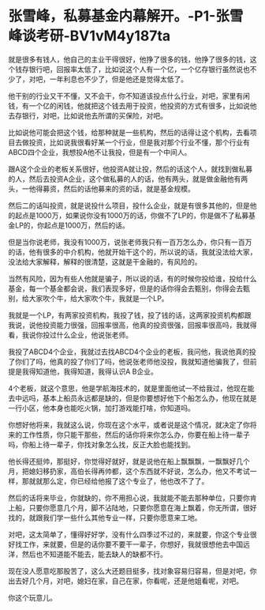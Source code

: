# 张雪峰，私募基金内幕解开。-P1-张雪峰谈考研-BV1vM4y187ta

就是很多有钱人，他自己的主业干得很好，他挣了很多的钱，他挣了很多的钱，这个钱存银行吧，回报率太低了，比如说这个人有一个亿，一个亿存银行虽然说也不少了，对吧，一年利息也不少了，但是他还是觉得太低了。

他干别的行业又干不懂，又不会干，你不知道该投点什么行业，对吧，家里有闲钱，有一个亿的闲钱，他就把这个钱去用于投资，他投资的方式有很多，比如说他去存银行，对吧，比如说他去所谓的买保险，对吧。

比如说他可能会把这个钱，给那种就是一些机构，然后的话得让这个机构，去看项目去做投资，比如说我很看好某一个行业，但是我对那个行业不懂，那个行业有ABCD四个企业，我想投A他不让我投，但是有一个中间人。

跟A这个企业的老板关系很好，他投资A就让投，然后的话这个人，就找到做私募的人，然后去投资A企业，这个做私募的人的话，他有两头，就是做金融他有两头，一他得募资，然后的话他募来的资的话，就是基金规模。

然后二的话叫投资，就是说投什么项目，投什么企业，就是有很多其他的，但是他的起点是1000万，如果说你没有1000万的话，你做不了LP的，你是做不了私募基金LP的，你起点是1000万，然后的话。

但是当你说老师，我没有1000万，说张老师我只有一百万怎么办，你只有一百万的话，他有很多的中介机构，他就开始干这个的，所以说的话，我就没法给大家，没法给大家解释，解释的很清楚，这就是干金融的，有风险的。

当然有风险，因为有些人他就是骗子，所以说的话，有的时候你投给谁，投给什么基金，每一个基金都会说，我们表现多好，但是的话你得会去甄别，你得会去甄别，给大家吹个牛，给大家吹个牛，我就是一个LP。

我就是一个LP，有两家投资机构，我投了钱，投了钱的话，这两家投资机构都跟我说，说他投资能力很强，回报率很高，他真的投资很强，回报率很高吗，我就得看，我说你投过什么企业，他说张老师。

我投了ABCD4个企业，我就过去找ABCD4个企业的老板，我问他，我说他真的投了你们了吗，他真的投了你们了吗，他说张老师他没投，我就知道他骗我了，但前提是我得知道他，我得知道，我得认识A B企业。

4个老板，就这个意思，他是学航海技术的，就是里面他试一不给我过，他现在能去中远吗，基本上船员永远都是缺的，但是你要想好他下个船怎么办，他现在就是一行小区，他本身也能吃火锅，加打游戏能打啥，你知道吗。

你想好他将来，我就这么说，你现在这个水平，或者说是这个情况，就决定了你将来的工作性质，你只能干那些，然后的话你将来你怎么办，你要在船上待一辈子吗，你船上待一辈子，你找对象怎么找，反正大脸也能找到。

他长得还挺帅，那挺好，你觉得好就好，就是说他在船上飘飘飘，一飘飘好几个月，把媳妇移扔家，高伯长得再帅都，这个东西就不好说，怎么办，他又不考试一样，那就就那么定，你已经给他报了这个专业了，他也改不了了。

然后的话将来毕业，你就缺的，你不用担心说，我就能不能去那种单位，只要你肯上船，只要你愿意几个月，脚不沾陆地，只要你愿意在海上飘着，你无所谓，很好找的，就跟我们学一些什么其他专业一样，只要你愿意来工地。

对吧，这太简单了，懂得好好学，没有什么四季过不过的，来就要，你这个专业很好找工作，来就要，但是的话你要不要干一辈子，你想好，我就很想他去中国远洋，然后也不知道能不能去，能去缺人的缺都不行。

现在没人愿意吃那股苦了，这么大还题目挺多，找对象容易归容易，但是对吧，你出去好几个月，对吧，媳妇在家，自己在家，你看呢，还是他姐看呢，对吧。

你这个玩意儿。